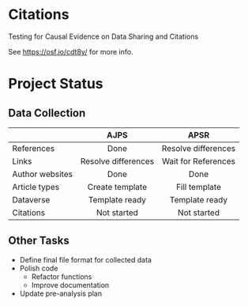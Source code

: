 # Citations
Testing for Causal Evidence on Data Sharing and Citations

See https://osf.io/cdt8y/ for more info.

# Project Status
## Data Collection

||AJPS|APSR|
---|:---:|:---:
References|Done|Resolve differences
Links|Resolve differences|Wait for References
Author websites|Done|Done
Article types|Create template|Fill template
Dataverse|Template ready|Template ready
Citations|Not started|Not started

## Other Tasks
+ Define final file format for collected data
+ Polish code
  + Refactor functions
  + Improve documentation
+ Update pre-analysis plan
